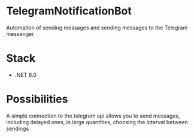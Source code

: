 # TelegramNotificationBot
Automation of sending messages and sending messages to the Telegram messenger
# Stack
* .NET 6.0
# Possibilities
A simple connection to the telegram api allows you to send messages, including delayed ones, in large quantities, choosing the interval between sendings
